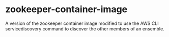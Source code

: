 # zookeeper-container-image
A version of the zookeeper container image modified to use the AWS CLI servicediscovery command to discover the other members of an ensemble.
